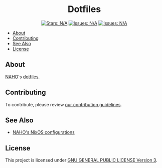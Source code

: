 <h1 align="center">
  Dotfiles
</h1>

<p align="center">
  <a href="https://github.com/trueNAHO/dotfiles/stargazers"
    ><img
      src="https://img.shields.io/github/stars/trueNAHO/dotfiles?colorA=363a4f&colorB=b7bdf8&style=for-the-badge"
      alt="Stars: N/A"
  /></a>
  <a href="https://github.com/trueNAHO/dotfiles/issues"
    ><img
      src="https://img.shields.io/github/issues/trueNAHO/dotfiles?colorA=363a4f&colorB=f5a97f&style=for-the-badge"
      alt="Issues: N/A"
  /></a>
  <a href="https://github.com/trueNAHO/dotfiles/contributors"
    ><img
      src="https://img.shields.io/github/contributors/trueNAHO/dotfiles?colorA=363a4f&colorB=a6da95&style=for-the-badge"
      alt="Issues: N/A"
  /></a>
</p>

- [About](#about)
- [Contributing](#contributing)
- [See Also](#see-also)
- [License](#license)

## About

[NAHO](https://github.com/trueNAHO)'s
[dotfiles](https://wiki.archlinux.org/title/Dotfiles).

## Contributing

To contribute, please review [our contribution
guidelines](docs/CONTRIBUTING.md).

## See Also

- [NAHO's NixOS configurations](https://github.com/trueNAHO/os)

## License

This project is licensed under [GNU GENERAL PUBLIC LICENSE Version 3](LICENSE).

